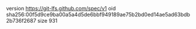version https://git-lfs.github.com/spec/v1
oid sha256:00f5d9ce9ba00a5a4d5de6bbf949189ae75b2bd0ed14ae5ad63bdb2b736f2687
size 931

